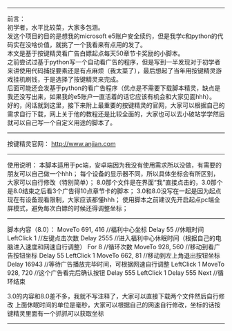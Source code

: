--------------------------------------------------------------------------------------------------------------------------------------------------------------------------------------

前言：  
    	初学者，水平比较菜，大家多包涵。  
    	发这个项目的目的是想我的microsoft e5账户安全续约，但是我学c和python的代码实在没啥价值，就挑了一个我看来有点用的发了。  
    	本文是基于按键精灵看广告白嫖起点每天50章节卡奖励的小脚本。  
    	之前尝试过基于python写一个自动看广告的程序，但是写到一半发现对于初学者来讲使用代码捕捉要素还是有点麻烦（我太菜了），最后想起了当年用按键精灵游戏挂机刷钱，于是选择了按键精灵来完成。  
    后面可能还会发基于python的看广告程序（优点是不需要下载脚本精灵，缺点是我还没写出来，如果我的e5账户一直活着的话它应该有机会和大家见面hhh）。  
    好的，闲话就到这里，接下来附上最重要的按键精灵的官网，大家可以根据自己的需求自行下载，网上关于他的教程还是比较全面的，大家也可以去小破站学学然后就可以自己写一个自定义用途的脚本了。  

--------------------------------------------------------------------------------------------------------------------------------------------------------------------------------------

按键精灵官网：
    http://www.anjian.com

--------------------------------------------------------------------------------------------------------------------------------------------------------------------------------------

使用说明：
    本脚本适用于pc端，安卓端因为我没有使用需求所以没做，有需要的朋友可以自己做一个hhh；
    每个设备的显示器不同，所以具体坐标会有所区别，大家可以自行修改（特别简单）；
    8.0那个文件是在界面“我”直接点击的，3.0那个是8.0结束之后看3个广告得10点章节卡的脚本；
    3.0和8.0没写在一起是因为起点现在有设备观看限制，大家应该都懂hhh；
    使用脚本之前建议先开启起点pc端全屏模式，避免每次白嫖的时候还得调整坐标；

--------------------------------------------------------------------------------------------------------------------------------------------------------------------------------------

脚本内容（8.0）：
MoveTo 691, 416     //福利中心坐标
Delay 55            //休眠时间
LeftClick 1         //左键点击次数
Delay 2555          //进入福利中心休眠时间（根据自己的电脑进入速度和网速自行调整）
For 8               //循环次数
	MoveTo 928, 560   //移动到看广告按钮坐标
	Delay 55
	LeftClick 1
	MoveTo 662, 81    //移动到左上角退出按钮坐标
	Delay 16943       //等待广告播放完毕时间，可根据网速自行调整
	LeftClick 1
	MoveTo 928, 720   //这个广告看完后确认按钮
	Delay 555
	LeftClick 1
	Delay 555
Next                 //循环结束

3.0的内容和8.0差不多，我就不写注释了，大家可以直接下载两个文件然后自行修改
上面休眠时间的单位是毫秒，大家可以根据自己的网速自行修改，坐标的话按键精灵里面有一个抓抓可以获取坐标

--------------------------------------------------------------------------------------------------------------------------------------------------------------------------------------

    
